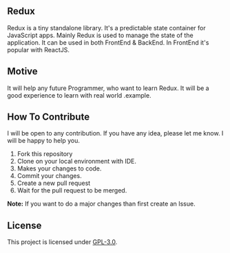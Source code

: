 ## Redux
Redux is a tiny standalone library. It's a predictable state container for JavaScript apps. Mainly Redux is used to manage the state of the application. It can be used in both FrontEnd & BackEnd. In FrontEnd it's popular with ReactJS.

## Motive
It will help any future Programmer, who want to learn Redux. It will be a good experience to learn with real world .example.


## How To Contribute
I will be open to any contribution. If you have any idea, please let me know. I will be happy to help you.
1. Fork this repository
2. Clone on your local environment with IDE.
3. Makes your changes to code.
4. Commit your changes.
5. Create a new pull request
6. Wait for the pull request to be merged.

**Note:** If you want to do a major changes than first create an Issue.
 

## License
This project is licensed under [GPL-3.0](https://github.com/mrhrifat/redux/blob/master/LICENSE.md).